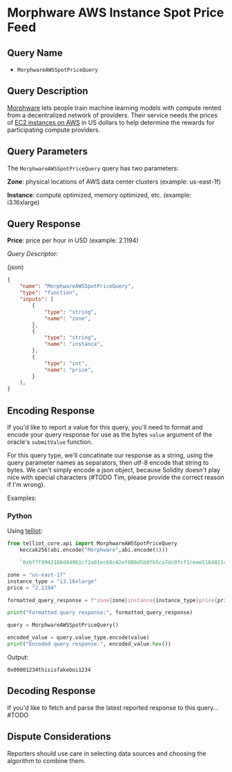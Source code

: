 # Morphware AWS Instance Spot Price Feed

## Query Name

- `MorphwareAWSSpotPriceQuery`

## Query Description

[Morphware](https://morphware.org) lets people train machine learning models with compute rented from a decentralized network of providers. Their service needs the prices of [EC2 instances on AWS](https://aws.amazon.com/ec2/pricing/on-demand/) in US dollars to help determine the rewards for participating compute providers.

## Query Parameters

The `MorphwareAWSSpotPriceQuery` query has two parameters:

**Zone**: physical locations of AWS data center clusters (example: us-east-1f)

**Instance**: compute optimized, memory optimized, etc. (example: i3.16xlarge)

## Query Response

**Price**: price per hour in USD (example: 2.1194)

*Query Descriptor:*

(json)
```json
{
    "name": "MorphwareAWSSpotPriceQuery",
    "type": "function", 
    "inputs": [
        {
            "type": "string",
            "name": "zone",
        },
        {
            "type": "string",
            "name": "instance",
        },
        {
            "type": "int",
            "name": "price",
        }
    ],
}
```

## Encoding Response

If you'd like to report a value for this query, you'll need to format and encode your query response for use as the bytes `value` argument of the oracle's `submitValue` function. 

For this query type, we'll concatinate our response as a string, using the query parameter names as separators, then utf-8 encode that string to bytes. We can't simply encode a json object, because Solidity doesn't play nice with special characters (#TODO Tim, please provide the correct reason if I'm wrong).

Examples:

### Python

Using [telliot](https://github.com/tellor-io/telliot-core):
```python
from telliot_core.api import MorphwareAWSSpotPriceQuery
    keccak256(abi.encode("Morphware",abi.encode(1)))

    `0xbf7f9942188d84961cf2a01ec68c42ef000d5b0fb5ca7dc0fcf1ceee5164811c`

zone = "us-east-1f"
instance_type = "i3.16xlarge"
price = "2.1194"

formatted_query_response = f"zone{zone}instance{instance_type}price{price}"

print("Formatted query response:", formatted_query_response)

query = MorphwareAWSSpotPriceQuery()

encoded_value = query.value_type.encode(value)
print("Encoded query response:", encoded_value.hex())
```
Output:
```
0x00001234thisisfakeboi1234
```

## Decoding Response

If you'd like to fetch and parse the latest reported response to this query... #TODO

## Dispute Considerations

Reporters should use care in selecting data sources and choosing the algorithm to combine them.
